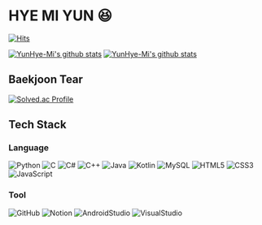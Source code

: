 # HYE MI YUN 😆
<!--
**YunHye-Mi/YunHye-Mi** is a ✨ _special_ ✨ repository because its `README.md` (this file) appears on your GitHub profile.

Here are some ideas to get you started:

- 🔭 I’m currently working on ...
- 🌱 I’m currently learning ...
- 👯 I’m looking to collaborate on ...
- 🤔 I’m looking for help with ...
- 💬 Ask me about ...
- 📫 How to reach me: ...
- 😄 Pronouns: ...
- ⚡ Fun fact: ...
-->
[![Hits](https://hits.seeyoufarm.com/api/count/incr/badge.svg?url=https%3A%2F%2Fgithub.com%2FYunHye-Mi&count_bg=%23C7A9DB&title_bg=%23A678D9&title=hits&edge_flat=false)](https://hits.seeyoufarm.com)

[![YunHye-Mi's github stats](https://github-readme-stats.vercel.app/api?username=YunHye-Mi&show_icons=true&theme=buefy)](https://github.com/YunHye-Mi)
[![YunHye-Mi's github stats](https://github-readme-stats.vercel.app/api/top-langs/?username=YunHye-Mi&show_icons=true&hide_border=true&title_color=004386&icon_color=004386&layout=compact&theme=buefy)](https://github.com/YunHye-Mi)

## Baekjoon Tear
[![Solved.ac Profile](http://mazassumnida.wtf/api/v2/generate_badge?boj=osnmkiyc1358)](https://solved.ac/osnmkiyc1358)

## Tech Stack

### Language
![Python](https://img.shields.io/badge/Python-3776AB?style=for-the-badge&logo=Python&logoColor=white)  ![C](https://img.shields.io/badge/c-A8B9CC?style=for-the-badge&logo=c&logoColor=white)  ![C#](https://img.shields.io/badge/c%23-239120?style=for-the-badge&logo=c-sharp&logoColor=white)  ![C++](https://img.shields.io/badge/c++-00599C?style=for-the-badge&logo=c%2B%2B&logoColor=white)  ![Java](https://img.shields.io/badge/Java-007396?style=for-the-badge&logo=Java&logoColor=white)  ![Kotlin](https://img.shields.io/badge/kotlin-7F52FF?style=for-the-badge&logo=kotlin&logoColor=white)  ![MySQL](https://img.shields.io/badge/MySQL-4479A1?style=for-the-badge&logo=MySQL&logoColor=white)  ![HTML5](https://img.shields.io/badge/HTML5-E34F26?style=for-the-badge&logo=HTML5&logoColor=white)  ![CSS3](https://img.shields.io/badge/CSS3-1572B6?style=for-the-badge&logo=CSS3&logoColor=white)  ![JavaScript](https://img.shields.io/badge/JavaScript-F7DF1E?style=for-the-badge&logo=JavaScript&logoColor=white)  

### Tool
![GitHub](https://img.shields.io/badge/github-181717?style=for-the-badge&logo=github&logoColor=white) ![Notion](https://img.shields.io/badge/Notion-000000?style=for-the-badge&logo=notion&logoColor=white) ![AndroidStudio](https://img.shields.io/badge/AndroidStudio-3DDC84?style=for-the-badge&logo=AndroidStudio&logoColor=white) ![VisualStudio](https://img.shields.io/badge/VisualStudio-5C2D91?style=for-the-badge&logo=VisualStudio&logoColor=white)  
